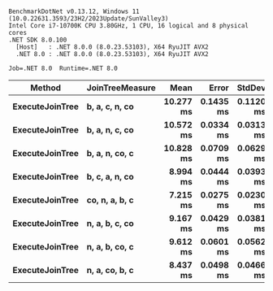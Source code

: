 ```

BenchmarkDotNet v0.13.12, Windows 11 (10.0.22631.3593/23H2/2023Update/SunValley3)
Intel Core i7-10700K CPU 3.80GHz, 1 CPU, 16 logical and 8 physical cores
.NET SDK 8.0.100
  [Host]   : .NET 8.0.0 (8.0.23.53103), X64 RyuJIT AVX2
  .NET 8.0 : .NET 8.0.0 (8.0.23.53103), X64 RyuJIT AVX2

Job=.NET 8.0  Runtime=.NET 8.0  

```
| Method          | JoinTreeMeasure | Mean      | Error     | StdDev    |
|---------------- |---------------- |----------:|----------:|----------:|
| **ExecuteJoinTree** | **b, a, c, n, co**  | **10.277 ms** | **0.1435 ms** | **0.1120 ms** |
| **ExecuteJoinTree** | **b, a, n, c, co**  | **10.572 ms** | **0.0334 ms** | **0.0313 ms** |
| **ExecuteJoinTree** | **b, a, n, co, c**  | **10.828 ms** | **0.0709 ms** | **0.0629 ms** |
| **ExecuteJoinTree** | **b, c, a, n, co**  |  **8.994 ms** | **0.0444 ms** | **0.0393 ms** |
| **ExecuteJoinTree** | **co, n, a, b, c**  |  **7.215 ms** | **0.0275 ms** | **0.0230 ms** |
| **ExecuteJoinTree** | **n, a, b, c, co**  |  **9.167 ms** | **0.0429 ms** | **0.0381 ms** |
| **ExecuteJoinTree** | **n, a, b, co, c**  |  **9.612 ms** | **0.0601 ms** | **0.0562 ms** |
| **ExecuteJoinTree** | **n, a, co, b, c**  |  **8.437 ms** | **0.0498 ms** | **0.0466 ms** |
